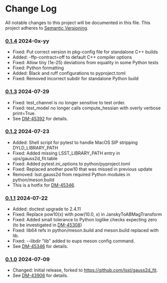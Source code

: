# Change Log

All notable changes to this project will be documented in this file.
This project adheres to [Semantic Versioning](https://semver.org/).

### [0.1.4] 2024-0x-yy

* Fixed: Put correct version in pkg-config file for standalone C++ builds
* Added: -ffp-contract=off to default C++ compiler options
* Fixed: Allow tiny (1e-25) deviations from equality in some Python tests
* Fixed: Python formatting
* Added: Black and ruff configurations to pyproject.toml
* Fixed: Removed incorrect subdir for standalone Python build

### [0.1.3] 2024-07-29

* Fixed: test_channel is no longer sensitive to test order.
* Fixed: test_model no longer calls compute_hessian with overly verbose print=True.
* See [DM-45392](https://rubinobs.atlassian.net/browse/DM-45392) for details.

### [0.1.2] 2024-07-23

* Added: Shell script for pytest to handle MacOS SIP stripping DYLD_LIBRARY_PATH
* Fixed: Added missing LSST_LIBRARY_PATH entry in ups/gauss2d_fit.table
* Fixed: Added pytest.ini_options to python/pyproject.toml
* Fixed: Replaced another pow10 that was missed in previous update
* Removed: lsst.gauss2d from required Python modules in python/meson.build
* This is a hotfix for [DM-45346](https://rubinobs.atlassian.net/browse/DM-45346).

### [0.1.1] 2024-07-22

* Added: doctest upgrade to 2.4.11
* Fixed: Replace pow10(x) with pow(10.0, x) in JanskyToABMagTransform
* Fixed: Added small tolerance to Python loglike checks expecting zero (to be investigated
  in [DM-45308](https://rubinobs.atlassian.net/browse/DM-45308))
* Fixed: lib64 refs in python/meson.build and meson.build replaced with lib.
* Fixed: --libdir "lib" added to eups meson config command.
* See [DM-45346](https://rubinobs.atlassian.net/browse/DM-45346) for details.

### [0.1.0] 2024-07-09

* Changed: Initial release, forked to https://github.com/lsst/gauss2d_fit.
* See [DM-43906](https://rubinobs.atlassian.net/browse/DM-43906) for details.

[0.1.4]: https://github.com/lsst-dm/gauss2d_fit/compare/0.1.3...0.1.4

[0.1.3]: https://github.com/lsst-dm/gauss2d_fit/compare/0.1.2...0.1.3

[0.1.2]: https://github.com/lsst-dm/gauss2d_fit/compare/0.1.1...0.1.2

[0.1.1]: https://github.com/lsst-dm/gauss2d_fit/compare/0.1.0...0.1.1

[0.1.0]: https://github.com/lsst-dm/gauss2d_fit/compare/a42ec007c...0.1.0
